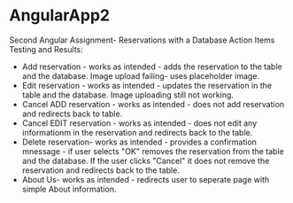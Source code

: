 # AngularApp2
Second Angular Assignment- Reservations with a Database
Action Items Testing and Results:
* Add reservation - works as intended - adds the reservation to the table and the database. Image upload failing- uses placeholder image.
* Edit reservation - works as intended - updates the reservation in the table and the database. Image uploading still not working.
* Cancel ADD reservation - works as intended - does not add reservation and redirects back to table.
* Cancel EDIT reservation - works as intended - does not edit any informationm in the reservation and redirects back to the table.
* Delete reservation- works as intended - provides a confirmation mnessage - if user selects "OK" removes the reservation from the table and the database. If the user clicks "Cancel" it does not remove the reservation and redirects back to the table. 
* About Us- works as intended - redirects user to seperate page with simple About information. 